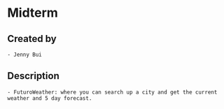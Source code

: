 # Midterm 

## Created by
    - Jenny Bui

## Description
    - FuturoWeather: where you can search up a city and get the current weather and 5 day forecast.

 
 
